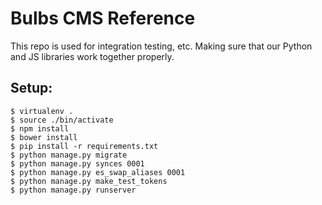 # Bulbs CMS Reference

This repo is used for integration testing, etc. Making sure that our Python and JS libraries work together properly.

## Setup:

    $ virtualenv .
    $ source ./bin/activate
    $ npm install
    $ bower install
    $ pip install -r requirements.txt
    $ python manage.py migrate
    $ python manage.py synces 0001
    $ python manage.py es_swap_aliases 0001
    $ python manage.py make_test_tokens
    $ python manage.py runserver 